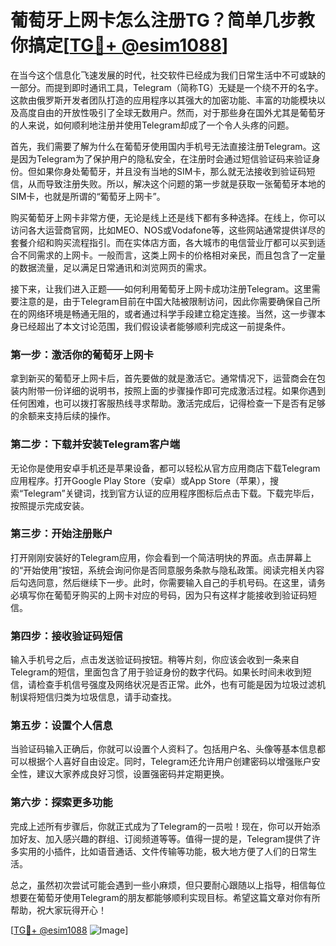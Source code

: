 # 葡萄牙上网卡怎么注册TG？简单几步教你搞定[[TG💪+ @esim1088](https://t.me/s/esim1088)]

在当今这个信息化飞速发展的时代，社交软件已经成为我们日常生活中不可或缺的一部分。而提到即时通讯工具，Telegram（简称TG）无疑是一个绕不开的名字。这款由俄罗斯开发者团队打造的应用程序以其强大的加密功能、丰富的功能模块以及高度自由的开放性吸引了全球无数用户。然而，对于那些身在国外尤其是葡萄牙的人来说，如何顺利地注册并使用Telegram却成了一个令人头疼的问题。

首先，我们需要了解为什么在葡萄牙使用国内手机号无法直接注册Telegram。这是因为Telegram为了保护用户的隐私安全，在注册时会通过短信验证码来验证身份。但如果你身处葡萄牙，并且没有当地的SIM卡，那么就无法接收到验证码短信，从而导致注册失败。所以，解决这个问题的第一步就是获取一张葡萄牙本地的SIM卡，也就是所谓的“葡萄牙上网卡”。

购买葡萄牙上网卡非常方便，无论是线上还是线下都有多种选择。在线上，你可以访问各大运营商官网，比如MEO、NOS或Vodafone等，这些网站通常提供详尽的套餐介绍和购买流程指引。而在实体店方面，各大城市的电信营业厅都可以买到适合不同需求的上网卡。一般而言，这类上网卡的价格相对亲民，而且包含了一定量的数据流量，足以满足日常通讯和浏览网页的需求。

接下来，让我们进入正题——如何利用葡萄牙上网卡成功注册Telegram。这里需要注意的是，由于Telegram目前在中国大陆被限制访问，因此你需要确保自己所在的网络环境是畅通无阻的，或者通过科学手段建立稳定连接。当然，这一步骤本身已经超出了本文讨论范围，我们假设读者能够顺利完成这一前提条件。

### 第一步：激活你的葡萄牙上网卡

拿到新买的葡萄牙上网卡后，首先要做的就是激活它。通常情况下，运营商会在包装内附带一份详细的说明书，按照上面的步骤操作即可完成激活过程。如果你遇到任何困难，也可以拨打客服热线寻求帮助。激活完成后，记得检查一下是否有足够的余额来支持后续的操作。

### 第二步：下载并安装Telegram客户端

无论你是使用安卓手机还是苹果设备，都可以轻松从官方应用商店下载Telegram应用程序。打开Google Play Store（安卓）或App Store（苹果），搜索“Telegram”关键词，找到官方认证的应用程序图标后点击下载。下载完毕后，按照提示完成安装。

### 第三步：开始注册账户

打开刚刚安装好的Telegram应用，你会看到一个简洁明快的界面。点击屏幕上的“开始使用”按钮，系统会询问你是否同意服务条款与隐私政策。阅读完相关内容后勾选同意，然后继续下一步。此时，你需要输入自己的手机号码。在这里，请务必填写你在葡萄牙购买的上网卡对应的号码，因为只有这样才能接收到验证码短信。

### 第四步：接收验证码短信

输入手机号之后，点击发送验证码按钮。稍等片刻，你应该会收到一条来自Telegram的短信，里面包含了用于验证身份的数字代码。如果长时间未收到短信，请检查手机信号强度及网络状况是否正常。此外，也有可能是因为垃圾过滤机制误将短信归类为垃圾信息，请手动查找。

### 第五步：设置个人信息

当验证码输入正确后，你就可以设置个人资料了。包括用户名、头像等基本信息都可以根据个人喜好自由设定。同时，Telegram还允许用户创建密码以增强账户安全性，建议大家养成良好习惯，设置强密码并定期更换。

### 第六步：探索更多功能

完成上述所有步骤后，你就正式成为了Telegram的一员啦！现在，你可以开始添加好友、加入感兴趣的群组、订阅频道等等。值得一提的是，Telegram提供了许多实用的小插件，比如语音通话、文件传输等功能，极大地方便了人们的日常生活。

总之，虽然初次尝试可能会遇到一些小麻烦，但只要耐心跟随以上指导，相信每位想要在葡萄牙使用Telegram的朋友都能够顺利实现目标。希望这篇文章对你有所帮助，祝大家玩得开心！

[[TG💪+ @esim1088](https://t.me/s/esim1088) ![Image](https://i.postimg.cc/4NQfJmqS/Snipaste-2025-05-13-00-14-12.png)]